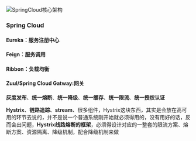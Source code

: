 ![SpringCloud核心架构](https://new-blog-1251602255.cos.ap-shanghai.myqcloud.com/img/SpringCloud%E6%A0%B8%E5%BF%83%E6%9E%B6%E6%9E%84.png)

### Spring Cloud

#### Eureka：服务注册中心

#### Feign：服务调用

#### Ribbon：负载均衡

#### Zuul/Spring Cloud Gatway:网关

**灰度发布**、**统一熔断**、**统一降级**、**统一缓存**、**统一限流**、**统一授权认证**

**Hystrix**、**链路追踪**、**stream**、很多组件，Hystrix这块东西，其实是会放在高可用的环节去说的，并不是说一个普通系统刚开始就必须得用的，没有用好的话，反而会出问题，**Hystrix线路熔断的框架**，必须得设计对应的一整套的限流方案、熔断方案、资源隔离、降级机制，配合降级机制来做